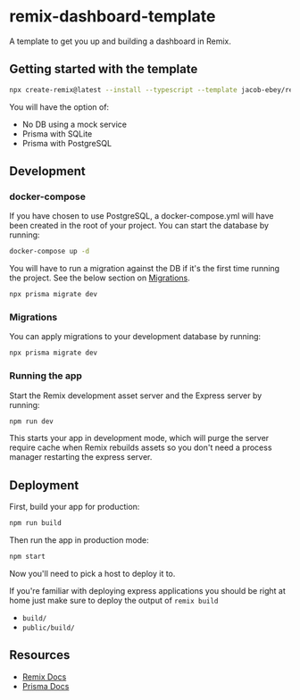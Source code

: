 # remix-dashboard-template

A template to get you up and building a dashboard in Remix.

## Getting started with the template

```sh
npx create-remix@latest --install --typescript --template jacob-ebey/remix-dashboard-template
```

You will have the option of:

- No DB using a mock service
- Prisma with SQLite
- Prisma with PostgreSQL

## Development

### docker-compose

If you have chosen to use PostgreSQL, a docker-compose.yml will have been created in the root of your project. You can start the database by running:

```sh
docker-compose up -d
```

You will have to run a migration against the DB if it's the first time running the project. See the below section on [Migrations](#migrations).

```sh
npx prisma migrate dev
```

### Migrations

You can apply migrations to your development database by running:

```sh
npx prisma migrate dev
```

### Running the app

Start the Remix development asset server and the Express server by running:

```sh
npm run dev
```

This starts your app in development mode, which will purge the server require cache when Remix rebuilds assets so you don't need a process manager restarting the express server.

## Deployment

First, build your app for production:

```sh
npm run build
```

Then run the app in production mode:

```sh
npm start
```

Now you'll need to pick a host to deploy it to.

If you're familiar with deploying express applications you should be right at home just make sure to deploy the output of `remix build`

- `build/`
- `public/build/`

## Resources

- [Remix Docs](https://remix.run/docs)
- [Prisma Docs](https://www.prisma.io/docs/)
